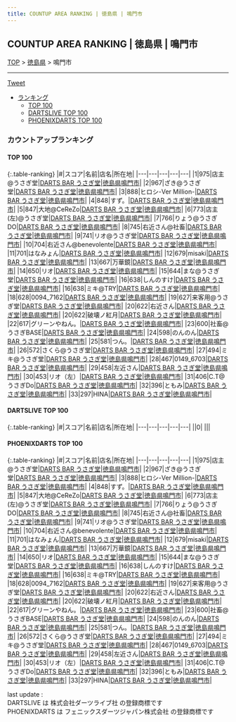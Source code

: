 ```yaml
---
title: COUNTUP AREA RANKING | 徳島県 | 鳴門市
---
```

## COUNTUP AREA RANKING | 徳島県 | 鳴門市

[TOP](/darts/rank/) > [徳島県](/darts/rank/徳島県/) > 鳴門市

___

<a href="https://twitter.com/share?ref_src=twsrc%5Etfw" data-text="COUNTUP AREA RANKING | 徳島県鳴門市" class="twitter-share-button" data-hashtags="DARTSLIVE,PHOENIXDARTS,darts,ダーツ" data-show-count="false">Tweet</a>

* [ランキング](#カウントアップランキング)
    * [TOP 100](#top-100)
    * [DARTSLIVE TOP 100](#dartslive-top-100)
    * [PHOENIXDARTS TOP 100](#phoenixdarts-top-100)

### カウントアップランキング

#### TOP 100



{:.table-ranking}
|#|スコア|名前|店名|所在地|
|---|---|---|---|---|
|1|975|<span class="rank-name-pd">店主@うさぎ堂</span>|<a href="https://vs.phoenixdarts.com/jp/shop/shopDetailInfo/s_88827?s_seq=88827">DARTS BAR うさぎ堂</a>|<a href="/darts/rank/徳島県/鳴門市">徳島県鳴門市</a>|
|2|967|<span class="rank-name-pd">ざき@うさぎ堂</span>|<a href="https://vs.phoenixdarts.com/jp/shop/shopDetailInfo/s_88827?s_seq=88827">DARTS BAR うさぎ堂</a>|<a href="/darts/rank/徳島県/鳴門市">徳島県鳴門市</a>|
|3|888|<span class="rank-name-pd">ヒロシ-Ver Million-</span>|<a href="https://vs.phoenixdarts.com/jp/shop/shopDetailInfo/s_88827?s_seq=88827">DARTS BAR うさぎ堂</a>|<a href="/darts/rank/徳島県/鳴門市">徳島県鳴門市</a>|
|4|848|<span class="rank-name-pd">すず。</span>|<a href="https://vs.phoenixdarts.com/jp/shop/shopDetailInfo/s_88827?s_seq=88827">DARTS BAR うさぎ堂</a>|<a href="/darts/rank/徳島県/鳴門市">徳島県鳴門市</a>|
|5|847|<span class="rank-name-pd">大地@CeReZo</span>|<a href="https://vs.phoenixdarts.com/jp/shop/shopDetailInfo/s_88827?s_seq=88827">DARTS BAR うさぎ堂</a>|<a href="/darts/rank/徳島県/鳴門市">徳島県鳴門市</a>|
|6|773|<span class="rank-name-pd">店主(左)@うさぎ堂</span>|<a href="https://vs.phoenixdarts.com/jp/shop/shopDetailInfo/s_88827?s_seq=88827">DARTS BAR うさぎ堂</a>|<a href="/darts/rank/徳島県/鳴門市">徳島県鳴門市</a>|
|7|766|<span class="rank-name-pd">りょう@うさぎDO</span>|<a href="https://vs.phoenixdarts.com/jp/shop/shopDetailInfo/s_88827?s_seq=88827">DARTS BAR うさぎ堂</a>|<a href="/darts/rank/徳島県/鳴門市">徳島県鳴門市</a>|
|8|745|<span class="rank-name-pd">右近さん@社畜</span>|<a href="https://vs.phoenixdarts.com/jp/shop/shopDetailInfo/s_88827?s_seq=88827">DARTS BAR うさぎ堂</a>|<a href="/darts/rank/徳島県/鳴門市">徳島県鳴門市</a>|
|9|741|<span class="rank-name-pd">リオ@うさぎ堂</span>|<a href="https://vs.phoenixdarts.com/jp/shop/shopDetailInfo/s_88827?s_seq=88827">DARTS BAR うさぎ堂</a>|<a href="/darts/rank/徳島県/鳴門市">徳島県鳴門市</a>|
|10|704|<span class="rank-name-pd">右近さん@benevolente</span>|<a href="https://vs.phoenixdarts.com/jp/shop/shopDetailInfo/s_88827?s_seq=88827">DARTS BAR うさぎ堂</a>|<a href="/darts/rank/徳島県/鳴門市">徳島県鳴門市</a>|
|11|701|<span class="rank-name-pd">はなみょん</span>|<a href="https://vs.phoenixdarts.com/jp/shop/shopDetailInfo/s_88827?s_seq=88827">DARTS BAR うさぎ堂</a>|<a href="/darts/rank/徳島県/鳴門市">徳島県鳴門市</a>|
|12|679|<span class="rank-name-pd">misaki</span>|<a href="https://vs.phoenixdarts.com/jp/shop/shopDetailInfo/s_88827?s_seq=88827">DARTS BAR うさぎ堂</a>|<a href="/darts/rank/徳島県/鳴門市">徳島県鳴門市</a>|
|13|667|<span class="rank-name-pd">万華鏡</span>|<a href="https://vs.phoenixdarts.com/jp/shop/shopDetailInfo/s_88827?s_seq=88827">DARTS BAR うさぎ堂</a>|<a href="/darts/rank/徳島県/鳴門市">徳島県鳴門市</a>|
|14|650|<span class="rank-name-pd">リオ</span>|<a href="https://vs.phoenixdarts.com/jp/shop/shopDetailInfo/s_88827?s_seq=88827">DARTS BAR うさぎ堂</a>|<a href="/darts/rank/徳島県/鳴門市">徳島県鳴門市</a>|
|15|644|<span class="rank-name-pd">まな@うさぎ堂</span>|<a href="https://vs.phoenixdarts.com/jp/shop/shopDetailInfo/s_88827?s_seq=88827">DARTS BAR うさぎ堂</a>|<a href="/darts/rank/徳島県/鳴門市">徳島県鳴門市</a>|
|16|638|<span class="rank-name-pd">しんのすけ</span>|<a href="https://vs.phoenixdarts.com/jp/shop/shopDetailInfo/s_88827?s_seq=88827">DARTS BAR うさぎ堂</a>|<a href="/darts/rank/徳島県/鳴門市">徳島県鳴門市</a>|
|16|638|<span class="rank-name-pd">ミキ@TRY</span>|<a href="https://vs.phoenixdarts.com/jp/shop/shopDetailInfo/s_88827?s_seq=88827">DARTS BAR うさぎ堂</a>|<a href="/darts/rank/徳島県/鳴門市">徳島県鳴門市</a>|
|18|628|<span class="rank-name-pd">0094_7162</span>|<a href="https://vs.phoenixdarts.com/jp/shop/shopDetailInfo/s_88827?s_seq=88827">DARTS BAR うさぎ堂</a>|<a href="/darts/rank/徳島県/鳴門市">徳島県鳴門市</a>|
|19|627|<span class="rank-name-pd">来客用@うさぎ堂</span>|<a href="https://vs.phoenixdarts.com/jp/shop/shopDetailInfo/s_88827?s_seq=88827">DARTS BAR うさぎ堂</a>|<a href="/darts/rank/徳島県/鳴門市">徳島県鳴門市</a>|
|20|622|<span class="rank-name-pd">右近さん</span>|<a href="https://vs.phoenixdarts.com/jp/shop/shopDetailInfo/s_88827?s_seq=88827">DARTS BAR うさぎ堂</a>|<a href="/darts/rank/徳島県/鳴門市">徳島県鳴門市</a>|
|20|622|<span class="rank-name-pd">破壊ノ紅月</span>|<a href="https://vs.phoenixdarts.com/jp/shop/shopDetailInfo/s_88827?s_seq=88827">DARTS BAR うさぎ堂</a>|<a href="/darts/rank/徳島県/鳴門市">徳島県鳴門市</a>|
|22|617|<span class="rank-name-pd">グリーンやねん。</span>|<a href="https://vs.phoenixdarts.com/jp/shop/shopDetailInfo/s_88827?s_seq=88827">DARTS BAR うさぎ堂</a>|<a href="/darts/rank/徳島県/鳴門市">徳島県鳴門市</a>|
|23|600|<span class="rank-name-pd">社畜@うさぎBASE</span>|<a href="https://vs.phoenixdarts.com/jp/shop/shopDetailInfo/s_88827?s_seq=88827">DARTS BAR うさぎ堂</a>|<a href="/darts/rank/徳島県/鳴門市">徳島県鳴門市</a>|
|24|598|<span class="rank-name-pd">のんのん</span>|<a href="https://vs.phoenixdarts.com/jp/shop/shopDetailInfo/s_88827?s_seq=88827">DARTS BAR うさぎ堂</a>|<a href="/darts/rank/徳島県/鳴門市">徳島県鳴門市</a>|
|25|581|<span class="rank-name-pd">つん。</span>|<a href="https://vs.phoenixdarts.com/jp/shop/shopDetailInfo/s_88827?s_seq=88827">DARTS BAR うさぎ堂</a>|<a href="/darts/rank/徳島県/鳴門市">徳島県鳴門市</a>|
|26|572|<span class="rank-name-pd">さくら@うさぎ堂</span>|<a href="https://vs.phoenixdarts.com/jp/shop/shopDetailInfo/s_88827?s_seq=88827">DARTS BAR うさぎ堂</a>|<a href="/darts/rank/徳島県/鳴門市">徳島県鳴門市</a>|
|27|494|<span class="rank-name-pd">ミキ@うさぎ堂</span>|<a href="https://vs.phoenixdarts.com/jp/shop/shopDetailInfo/s_88827?s_seq=88827">DARTS BAR うさぎ堂</a>|<a href="/darts/rank/徳島県/鳴門市">徳島県鳴門市</a>|
|28|467|<span class="rank-name-pd">0149_6703</span>|<a href="https://vs.phoenixdarts.com/jp/shop/shopDetailInfo/s_88827?s_seq=88827">DARTS BAR うさぎ堂</a>|<a href="/darts/rank/徳島県/鳴門市">徳島県鳴門市</a>|
|29|458|<span class="rank-name-pd">左近さん</span>|<a href="https://vs.phoenixdarts.com/jp/shop/shopDetailInfo/s_88827?s_seq=88827">DARTS BAR うさぎ堂</a>|<a href="/darts/rank/徳島県/鳴門市">徳島県鳴門市</a>|
|30|453|<span class="rank-name-pd">リオ（左）</span>|<a href="https://vs.phoenixdarts.com/jp/shop/shopDetailInfo/s_88827?s_seq=88827">DARTS BAR うさぎ堂</a>|<a href="/darts/rank/徳島県/鳴門市">徳島県鳴門市</a>|
|31|406|<span class="rank-name-pd">C.T@うさぎDo</span>|<a href="https://vs.phoenixdarts.com/jp/shop/shopDetailInfo/s_88827?s_seq=88827">DARTS BAR うさぎ堂</a>|<a href="/darts/rank/徳島県/鳴門市">徳島県鳴門市</a>|
|32|396|<span class="rank-name-pd">ともみ</span>|<a href="https://vs.phoenixdarts.com/jp/shop/shopDetailInfo/s_88827?s_seq=88827">DARTS BAR うさぎ堂</a>|<a href="/darts/rank/徳島県/鳴門市">徳島県鳴門市</a>|
|33|297|<span class="rank-name-pd">HINA</span>|<a href="https://vs.phoenixdarts.com/jp/shop/shopDetailInfo/s_88827?s_seq=88827">DARTS BAR うさぎ堂</a>|<a href="/darts/rank/徳島県/鳴門市">徳島県鳴門市</a>|


#### DARTSLIVE TOP 100



{:.table-ranking}
|#|スコア|名前|店名|所在地|
|---|---|---|---|---|
||0|<span class="rank-name-dl"> </span>|<a href=""></a>|<a href="/darts/rank//"></a>|


#### PHOENIXDARTS TOP 100



{:.table-ranking}
|#|スコア|名前|店名|所在地|
|---|---|---|---|---|
|1|975|<span class="rank-name-pd">店主@うさぎ堂</span>|<a href="https://vs.phoenixdarts.com/jp/shop/shopDetailInfo/s_88827?s_seq=88827">DARTS BAR うさぎ堂</a>|<a href="/darts/rank/徳島県/鳴門市">徳島県鳴門市</a>|
|2|967|<span class="rank-name-pd">ざき@うさぎ堂</span>|<a href="https://vs.phoenixdarts.com/jp/shop/shopDetailInfo/s_88827?s_seq=88827">DARTS BAR うさぎ堂</a>|<a href="/darts/rank/徳島県/鳴門市">徳島県鳴門市</a>|
|3|888|<span class="rank-name-pd">ヒロシ-Ver Million-</span>|<a href="https://vs.phoenixdarts.com/jp/shop/shopDetailInfo/s_88827?s_seq=88827">DARTS BAR うさぎ堂</a>|<a href="/darts/rank/徳島県/鳴門市">徳島県鳴門市</a>|
|4|848|<span class="rank-name-pd">すず。</span>|<a href="https://vs.phoenixdarts.com/jp/shop/shopDetailInfo/s_88827?s_seq=88827">DARTS BAR うさぎ堂</a>|<a href="/darts/rank/徳島県/鳴門市">徳島県鳴門市</a>|
|5|847|<span class="rank-name-pd">大地@CeReZo</span>|<a href="https://vs.phoenixdarts.com/jp/shop/shopDetailInfo/s_88827?s_seq=88827">DARTS BAR うさぎ堂</a>|<a href="/darts/rank/徳島県/鳴門市">徳島県鳴門市</a>|
|6|773|<span class="rank-name-pd">店主(左)@うさぎ堂</span>|<a href="https://vs.phoenixdarts.com/jp/shop/shopDetailInfo/s_88827?s_seq=88827">DARTS BAR うさぎ堂</a>|<a href="/darts/rank/徳島県/鳴門市">徳島県鳴門市</a>|
|7|766|<span class="rank-name-pd">りょう@うさぎDO</span>|<a href="https://vs.phoenixdarts.com/jp/shop/shopDetailInfo/s_88827?s_seq=88827">DARTS BAR うさぎ堂</a>|<a href="/darts/rank/徳島県/鳴門市">徳島県鳴門市</a>|
|8|745|<span class="rank-name-pd">右近さん@社畜</span>|<a href="https://vs.phoenixdarts.com/jp/shop/shopDetailInfo/s_88827?s_seq=88827">DARTS BAR うさぎ堂</a>|<a href="/darts/rank/徳島県/鳴門市">徳島県鳴門市</a>|
|9|741|<span class="rank-name-pd">リオ@うさぎ堂</span>|<a href="https://vs.phoenixdarts.com/jp/shop/shopDetailInfo/s_88827?s_seq=88827">DARTS BAR うさぎ堂</a>|<a href="/darts/rank/徳島県/鳴門市">徳島県鳴門市</a>|
|10|704|<span class="rank-name-pd">右近さん@benevolente</span>|<a href="https://vs.phoenixdarts.com/jp/shop/shopDetailInfo/s_88827?s_seq=88827">DARTS BAR うさぎ堂</a>|<a href="/darts/rank/徳島県/鳴門市">徳島県鳴門市</a>|
|11|701|<span class="rank-name-pd">はなみょん</span>|<a href="https://vs.phoenixdarts.com/jp/shop/shopDetailInfo/s_88827?s_seq=88827">DARTS BAR うさぎ堂</a>|<a href="/darts/rank/徳島県/鳴門市">徳島県鳴門市</a>|
|12|679|<span class="rank-name-pd">misaki</span>|<a href="https://vs.phoenixdarts.com/jp/shop/shopDetailInfo/s_88827?s_seq=88827">DARTS BAR うさぎ堂</a>|<a href="/darts/rank/徳島県/鳴門市">徳島県鳴門市</a>|
|13|667|<span class="rank-name-pd">万華鏡</span>|<a href="https://vs.phoenixdarts.com/jp/shop/shopDetailInfo/s_88827?s_seq=88827">DARTS BAR うさぎ堂</a>|<a href="/darts/rank/徳島県/鳴門市">徳島県鳴門市</a>|
|14|650|<span class="rank-name-pd">リオ</span>|<a href="https://vs.phoenixdarts.com/jp/shop/shopDetailInfo/s_88827?s_seq=88827">DARTS BAR うさぎ堂</a>|<a href="/darts/rank/徳島県/鳴門市">徳島県鳴門市</a>|
|15|644|<span class="rank-name-pd">まな@うさぎ堂</span>|<a href="https://vs.phoenixdarts.com/jp/shop/shopDetailInfo/s_88827?s_seq=88827">DARTS BAR うさぎ堂</a>|<a href="/darts/rank/徳島県/鳴門市">徳島県鳴門市</a>|
|16|638|<span class="rank-name-pd">しんのすけ</span>|<a href="https://vs.phoenixdarts.com/jp/shop/shopDetailInfo/s_88827?s_seq=88827">DARTS BAR うさぎ堂</a>|<a href="/darts/rank/徳島県/鳴門市">徳島県鳴門市</a>|
|16|638|<span class="rank-name-pd">ミキ@TRY</span>|<a href="https://vs.phoenixdarts.com/jp/shop/shopDetailInfo/s_88827?s_seq=88827">DARTS BAR うさぎ堂</a>|<a href="/darts/rank/徳島県/鳴門市">徳島県鳴門市</a>|
|18|628|<span class="rank-name-pd">0094_7162</span>|<a href="https://vs.phoenixdarts.com/jp/shop/shopDetailInfo/s_88827?s_seq=88827">DARTS BAR うさぎ堂</a>|<a href="/darts/rank/徳島県/鳴門市">徳島県鳴門市</a>|
|19|627|<span class="rank-name-pd">来客用@うさぎ堂</span>|<a href="https://vs.phoenixdarts.com/jp/shop/shopDetailInfo/s_88827?s_seq=88827">DARTS BAR うさぎ堂</a>|<a href="/darts/rank/徳島県/鳴門市">徳島県鳴門市</a>|
|20|622|<span class="rank-name-pd">右近さん</span>|<a href="https://vs.phoenixdarts.com/jp/shop/shopDetailInfo/s_88827?s_seq=88827">DARTS BAR うさぎ堂</a>|<a href="/darts/rank/徳島県/鳴門市">徳島県鳴門市</a>|
|20|622|<span class="rank-name-pd">破壊ノ紅月</span>|<a href="https://vs.phoenixdarts.com/jp/shop/shopDetailInfo/s_88827?s_seq=88827">DARTS BAR うさぎ堂</a>|<a href="/darts/rank/徳島県/鳴門市">徳島県鳴門市</a>|
|22|617|<span class="rank-name-pd">グリーンやねん。</span>|<a href="https://vs.phoenixdarts.com/jp/shop/shopDetailInfo/s_88827?s_seq=88827">DARTS BAR うさぎ堂</a>|<a href="/darts/rank/徳島県/鳴門市">徳島県鳴門市</a>|
|23|600|<span class="rank-name-pd">社畜@うさぎBASE</span>|<a href="https://vs.phoenixdarts.com/jp/shop/shopDetailInfo/s_88827?s_seq=88827">DARTS BAR うさぎ堂</a>|<a href="/darts/rank/徳島県/鳴門市">徳島県鳴門市</a>|
|24|598|<span class="rank-name-pd">のんのん</span>|<a href="https://vs.phoenixdarts.com/jp/shop/shopDetailInfo/s_88827?s_seq=88827">DARTS BAR うさぎ堂</a>|<a href="/darts/rank/徳島県/鳴門市">徳島県鳴門市</a>|
|25|581|<span class="rank-name-pd">つん。</span>|<a href="https://vs.phoenixdarts.com/jp/shop/shopDetailInfo/s_88827?s_seq=88827">DARTS BAR うさぎ堂</a>|<a href="/darts/rank/徳島県/鳴門市">徳島県鳴門市</a>|
|26|572|<span class="rank-name-pd">さくら@うさぎ堂</span>|<a href="https://vs.phoenixdarts.com/jp/shop/shopDetailInfo/s_88827?s_seq=88827">DARTS BAR うさぎ堂</a>|<a href="/darts/rank/徳島県/鳴門市">徳島県鳴門市</a>|
|27|494|<span class="rank-name-pd">ミキ@うさぎ堂</span>|<a href="https://vs.phoenixdarts.com/jp/shop/shopDetailInfo/s_88827?s_seq=88827">DARTS BAR うさぎ堂</a>|<a href="/darts/rank/徳島県/鳴門市">徳島県鳴門市</a>|
|28|467|<span class="rank-name-pd">0149_6703</span>|<a href="https://vs.phoenixdarts.com/jp/shop/shopDetailInfo/s_88827?s_seq=88827">DARTS BAR うさぎ堂</a>|<a href="/darts/rank/徳島県/鳴門市">徳島県鳴門市</a>|
|29|458|<span class="rank-name-pd">左近さん</span>|<a href="https://vs.phoenixdarts.com/jp/shop/shopDetailInfo/s_88827?s_seq=88827">DARTS BAR うさぎ堂</a>|<a href="/darts/rank/徳島県/鳴門市">徳島県鳴門市</a>|
|30|453|<span class="rank-name-pd">リオ（左）</span>|<a href="https://vs.phoenixdarts.com/jp/shop/shopDetailInfo/s_88827?s_seq=88827">DARTS BAR うさぎ堂</a>|<a href="/darts/rank/徳島県/鳴門市">徳島県鳴門市</a>|
|31|406|<span class="rank-name-pd">C.T@うさぎDo</span>|<a href="https://vs.phoenixdarts.com/jp/shop/shopDetailInfo/s_88827?s_seq=88827">DARTS BAR うさぎ堂</a>|<a href="/darts/rank/徳島県/鳴門市">徳島県鳴門市</a>|
|32|396|<span class="rank-name-pd">ともみ</span>|<a href="https://vs.phoenixdarts.com/jp/shop/shopDetailInfo/s_88827?s_seq=88827">DARTS BAR うさぎ堂</a>|<a href="/darts/rank/徳島県/鳴門市">徳島県鳴門市</a>|
|33|297|<span class="rank-name-pd">HINA</span>|<a href="https://vs.phoenixdarts.com/jp/shop/shopDetailInfo/s_88827?s_seq=88827">DARTS BAR うさぎ堂</a>|<a href="/darts/rank/徳島県/鳴門市">徳島県鳴門市</a>|


<div class="footer border-top border-gray-light mt-5 pt-3 text-right text-gray">
    last update : <span style="font-weight: italic" id="foot_last_modified"></span><br />
    DARTSLIVE は 株式会社ダーツライブ社 の登録商標です<br />
    PHOENIXDARTS は フェニックスダーツジャパン株式会社 の登録商標です<br />
</div>

<script src="https://cdnjs.cloudflare.com/ajax/libs/jquery.tablesorter/2.31.3/js/jquery.tablesorter.min.js" integrity="sha512-qzgd5cYSZcosqpzpn7zF2ZId8f/8CHmFKZ8j7mU4OUXTNRd5g+ZHBPsgKEwoqxCtdQvExE5LprwwPAgoicguNg==" crossorigin="anonymous" referrerpolicy="no-referrer"></script>
<link rel="stylesheet" href="https://cdnjs.cloudflare.com/ajax/libs/jquery.tablesorter/2.31.3/css/theme.default.min.css" integrity="sha512-wghhOJkjQX0Lh3NSWvNKeZ0ZpNn+SPVXX1Qyc9OCaogADktxrBiBdKGDoqVUOyhStvMBmJQ8ZdMHiR3wuEq8+w==" crossorigin="anonymous" referrerpolicy="no-referrer" />
<script>
$(function() {
    $(".table-ranking").tablesorter({sortList:[[0, 0]]});
    $("#foot_last_modified").text(formatDate(new Date(document.lastModified), 'yyyy-MM-dd HH:mm:ss'));
});
</script>

<script async src="https://platform.twitter.com/widgets.js" charset="utf-8"></script>